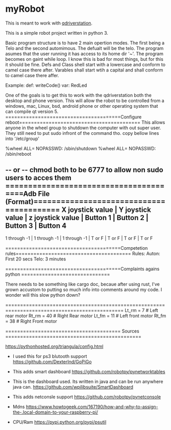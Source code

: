 # myRobot
This is meant to work with [qdriverstation](https://github.com/FRC-Utilities/QDriverStation). 

This is a simple robot project written in python 3.

Basic program structure is to have 2 main opertion modes. The first being a Telo and the second automimous. The defualt will be the telo.
The program asumes that the user running it has access to its home dir '~'. The program becomes on gaint while loop. I know this is bad for most
things, but for this it should be fine. Defs and Class shell start with a lowercase and conform to camel case there after. Varables shall start 
wtih a capital and shall conform to camel case there affer. 

Example:
def: writeCode()
var: RedLed

One of the goals is to get this to work with the qdriverstation both the desktop and phone version. This will allow the robot to be controlled
from a windows, mac, Linux, bsd, android phone or other operating system that can compile qt version 5.
=======================================Configure reboot=========================================
This allows anyone in the wheel group to shutdown the computer with out super user. They still
need to put sudo infront of the command tho.
copy bellow lines into '/etc/group'

%wheel ALL= NOPASSWD: /sbin/shutdown
%wheel ALL= NOPASSWD: /sbin/reboot

 -- or --
 chmod both to be 6777 to allow non sudo users to acces them 
=======================================Adb File (Format)=========================================
X joystick value | Y joystick value | z joystick value | Button 1 | Button 2 | Button 3 | Button 4
--------------------------------------------------------------------------------------------------
1 through -1	 | 1 through -1     | 1 through -1     | T or F   | T or F   | T or F   | T or F

=======================================Competetion rules=======================================
Rules:
Auton: First 20 secs
Telo: 3 minutes




=======================================Complaints agains python ==============================

There needs to be something like cargo doc, becaue after using rust, I've grown accustom to putting so much info into comments around my code.
I wonder will this slow python down?

==============================================================================================
    Lt_rm =	7	# Left rear motor 
    Rt_rm =	40	# Right Rear motor
	Lt_fm =	11	# Left front motor
	Rt_fm =	38	# Right Front motor

======================================= Sources ==============================================

https://pythonhosted.org/triangula/config.html


- I used this for ps3 blutooth support
	https://github.com/DexterInd/GoPiGo

- This adds smart dashboard 
	https://github.com/robotpy/pynetworktables

- This is the dashboard used. Its written in java and can be run anywhere java can.
	https://github.com/wpilibsuite/SmartDashboard

- This adds netconsle support
	https://github.com/robotpy/pynetconsole

- Mdns
	https://www.howtogeek.com/167190/how-and-why-to-assign-the-.local-domain-to-your-raspberry-pi/

- CPU/Ram
	https://pypi.python.org/pypi/psutil
